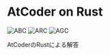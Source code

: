 # AtCoder on Rust
![ABC](https://progress-bar.dev/155/?title=ABC&scale=1323&width=110&suffix=)
![ARC](https://progress-bar.dev/6/?title=ARC&scale=541&width=110&suffix=)
![AGC](https://progress-bar.dev/0/?title=AGC&scale=336&width=110&suffix=)

AtCoderのRustによる解答
